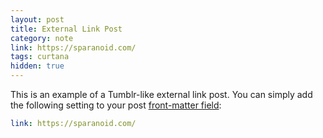 ```yaml
---
layout: post
title: External Link Post
category: note
link: https://sparanoid.com/
tags: curtana
hidden: true
---
```


This is an example of a Tumblr-like external link post. You can simply add the following setting to your post [front-matter field](https://jekyllrb.com/docs/frontmatter/):

```yaml
link: https://sparanoid.com/
```
